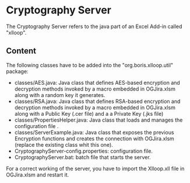 # Cryptography Server  

The Cryptography Server refers to the java part of an Excel Add-in called "xlloop".  

## Content

The following classes have to be added into the "org.boris.xlloop.util" package:  

* classes/AES.java: Java class that defines AES-based encryption and decryption methods invoked by a macro embedded in OGJira.xlsm along with a random key it generates.  
* classes/RSA.java: Java class that defines RSA-based encryption and decryption methods invoked by a macro embedded in OGJira.xlsm along with a Public Key (.cer file) and a a Private Key (.jks file)
* classes/PropertiesHelper.java: Java class that loads and manages the configuration file .  
* classes/ServerExample.java: Java class that exposes the previous Encryption functions and creates the connection with OGJira.xlsm (replace the existing class whit this one).  
* CryptographyServer-config.properties: configuration file.  
* CryptographyServer.bat: batch file that starts the server.  

For a correct working of the server, you have to import the Xlloop.xll file in OGJira.xlsm and restart it.  